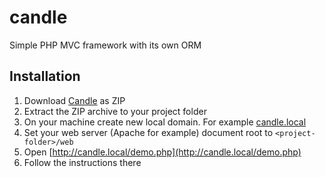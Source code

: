 candle
======

Simple PHP MVC framework with its own ORM

Installation
------------

1. Download [Candle](https://github.com/lyubo-slavilov/candle/archive/master.zip) as ZIP
2. Extract the ZIP archive to your project folder
3. On your machine create new local domain. For example [candle.local](http://candle.local)
4. Set your web server (Apache for example) document root to `<project-folder>/web`
5. Open [http://candle.local/demo.php](http://candle.local/demo.php)
6. Follow the instructions there

